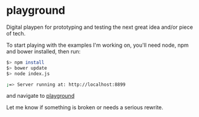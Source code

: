 playground
==========

Digital playpen for prototyping and testing the next great idea and/or piece of tech.

To start playing with the examples I'm working on, you'll need node, npm and bower installed, then run:

```bash
$> npm install
$> bower update
$> node index.js

;=> Server running at: http://localhost:8899
```

and navigate to [playground](http://localhost:8899/playground/index.html)

Let me know if something is broken or needs a serious rewrite.
